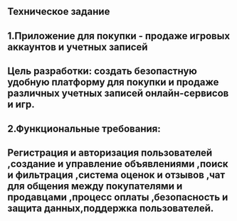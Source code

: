 Техническое задание
-
1.Приложение для покупки - продаже игровых аккаунтов и учетных записей
-
Цель разработки: создать безопастную удобную платформу для покупки и продаже различных учетных записей онлайн-сервисов и игр.
-
2.Функциональные требования:
-
Регистрация и авторизация пользователей ,cоздание и управление объявлениями ,поиск и фильтрация ,система оценок и отзывов ,чат для общения между покупателями и продавцами ,процесс оплаты ,безопасность и защита данных,поддержка пользователей. 
-
